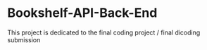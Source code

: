 # Bookshelf-API-Back-End
This project is dedicated to the final coding project / final dicoding submission
